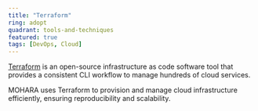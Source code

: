 ```yaml
---
title: "Terraform"
ring: adopt
quadrant: tools-and-techniques
featured: true
tags: [DevOps, Cloud]
---
```


[Terraform](https://www.terraform.io/) is an open-source infrastructure as code software tool that provides a consistent CLI workflow to manage hundreds of cloud services.

MOHARA uses Terraform to provision and manage cloud infrastructure efficiently, ensuring reproducibility and scalability.

